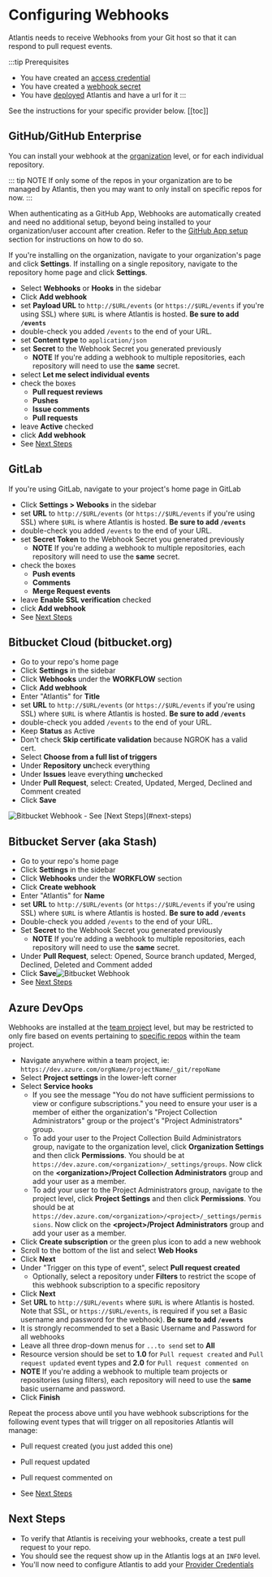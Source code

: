 # Configuring Webhooks
Atlantis needs to receive Webhooks from your Git host so that it can respond to pull request events.

:::tip Prerequisites
* You have created an [access credential](access-credentials.md)
* You have created a [webhook secret](webhook-secrets.md)
* You have [deployed](deployment.md) Atlantis and have a url for it
:::

See the instructions for your specific provider below.
[[toc]]

## GitHub/GitHub Enterprise
You can install your webhook at the [organization](https://docs.github.com/en/get-started/learning-about-github/types-of-github-accounts) level, or for each individual repository.

::: tip NOTE
If only some of the repos in your organization are to be managed by Atlantis, then you
may want to only install on specific repos for now.
:::

When authenticating as a GitHub App, Webhooks are automatically created and need no additional setup, beyond being installed to your organization/user account after creation. Refer to the [GitHub App setup](access-credentials.md#github-app) section for instructions on how to do so.

If you're installing on the organization, navigate to your organization's page and click **Settings**.
If installing on a single repository, navigate to the repository home page and click **Settings**.
- Select **Webhooks** or **Hooks** in the sidebar
- Click **Add webhook**
- set **Payload URL** to `http://$URL/events` (or `https://$URL/events` if you're using SSL) where `$URL` is where Atlantis is hosted. **Be sure to add `/events`**
- double-check you added `/events` to the end of your URL.
- set **Content type** to `application/json`
- set **Secret** to the Webhook Secret you generated previously
  - **NOTE** If you're adding a webhook to multiple repositories, each repository will need to use the **same** secret.
- select **Let me select individual events**
- check the boxes
  - **Pull request reviews**
  - **Pushes**
  - **Issue comments**
  - **Pull requests**
- leave **Active** checked
- click **Add webhook**
- See [Next Steps](#next-steps)

## GitLab
If you're using GitLab, navigate to your project's home page in GitLab
- Click **Settings > Webooks** in the sidebar
- set **URL** to `http://$URL/events` (or `https://$URL/events` if you're using SSL) where `$URL` is where Atlantis is hosted. **Be sure to add `/events`**
- double-check you added `/events` to the end of your URL.
- set **Secret Token** to the Webhook Secret you generated previously
  - **NOTE** If you're adding a webhook to multiple repositories, each repository will need to use the **same** secret.
- check the boxes
    - **Push events**
    - **Comments**
    - **Merge Request events**
- leave **Enable SSL verification** checked
- click **Add webhook**
- See [Next Steps](#next-steps)

## Bitbucket Cloud (bitbucket.org)
- Go to your repo's home page
- Click **Settings** in the sidebar
- Click **Webhooks** under the **WORKFLOW** section
- Click **Add webhook**
- Enter "Atlantis" for **Title**
- set **URL** to `http://$URL/events` (or `https://$URL/events` if you're using SSL) where `$URL` is where Atlantis is hosted. **Be sure to add `/events`**
- double-check you added `/events` to the end of your URL.
- Keep **Status** as Active
- Don't check **Skip certificate validation** because NGROK has a valid cert.
- Select **Choose from a full list of triggers**
- Under **Repository** **un**check everything
- Under **Issues** leave everything **un**checked
- Under **Pull Request**, select: Created, Updated, Merged, Declined and Comment created
- Click **Save**
<img src="./guia/images/bitbucket-webhook.png" alt="Bitbucket Webhook" style="max-height: 500px">
- See [Next Steps](#next-steps)

## Bitbucket Server (aka Stash)
- Go to your repo's home page
- Click **Settings** in the sidebar
- Click **Webhooks** under the **WORKFLOW** section
- Click **Create webhook**
- Enter "Atlantis" for **Name**
- set **URL** to `http://$URL/events` (or `https://$URL/events` if you're using SSL) where `$URL` is where Atlantis is hosted. **Be sure to add `/events`**
- Double-check you added `/events` to the end of your URL.
- Set **Secret** to the Webhook Secret you generated previously
  - **NOTE** If you're adding a webhook to multiple repositories, each repository will need to use the **same** secret.
- Under **Pull Request**, select: Opened, Source branch updated, Merged, Declined, Deleted and Comment added
- Click **Save**<img src="./guia/images/bitbucket-server-webhook.png" alt="Bitbucket Webhook" style="max-height: 600px;">
- See [Next Steps](#next-steps)

## Azure DevOps
Webhooks are installed at the [team project](https://docs.microsoft.com/en-us/azure/devops/organizations/projects/about-projects?view=azure-devops) level, but may be restricted to only fire based on events pertaining to [specific repos](https://docs.microsoft.com/en-us/azure/devops/service-hooks/services/webhooks?view=azure-devops) within the team project.

- Navigate anywhere within a team project, ie: `https://dev.azure.com/orgName/projectName/_git/repoName`
- Select **Project settings** in the lower-left corner
- Select **Service hooks**
  - If you see the message "You do not have sufficient permissions to view or configure subscriptions." you need to ensure your user is a member of either the organization's "Project Collection Administrators" group or the project's "Project Administrators" group.
  - To add your user to the Project Collection Build Administrators group, navigate to the organization level, click **Organization Settings** and then click **Permissions**. You should be at `https://dev.azure.com/<organization>/_settings/groups`. Now click on the **\<organization\>/Project Collection Administrators** group and add your user as a member.
  - To add your user to the Project Administrators group, navigate to the project level, click **Project Settings** and then click **Permissions**. You should be at `https://dev.azure.com/<organization>/<project>/_settings/permissions`. Now click on the **\<project\>/Project Administrators** group and add your user as a member.
- Click **Create subscription** or the green plus icon to add a new webhook
- Scroll to the bottom of the list and select **Web Hooks**
- Click **Next**
- Under "Trigger on this type of event", select **Pull request created**
  - Optionally, select a repository under **Filters** to restrict the scope of this webhook subscription to a specific repository
- Click **Next**
- Set **URL** to `http://$URL/events` where `$URL` is where Atlantis is hosted. Note that SSL, or `https://$URL/events`, is required if you set a Basic username and password for the webhook). **Be sure to add `/events`**
- It is strongly recommended to set a Basic Username and Password for all webhooks
- Leave all three drop-down menus for `...to send` set to **All**
- Resource version should be set to **1.0** for `Pull request created` and `Pull request updated` event types and **2.0** for `Pull request commented on`
- **NOTE** If you're adding a webhook to multiple team projects or repositories (using filters), each repository will need to use the **same** basic username and password.
- Click **Finish**

Repeat the process above until you have webhook subscriptions for the following event types that will trigger on all repositories Atlantis will manage:

- Pull request created (you just added this one)
- Pull request updated
- Pull request commented on

- See [Next Steps](#next-steps)

## Next Steps
* To verify that Atlantis is receiving your webhooks, create a test pull request to your repo.
* You should see the request show up in the Atlantis logs at an `INFO` level.
* You'll now need to configure Atlantis to add your [Provider Credentials](provider-credentials.md)
